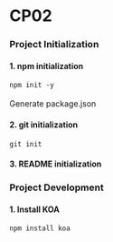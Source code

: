# CP02
 ### Project Initialization
 #### 1.  npm initialization
 `npm init -y`
<br> 
<br> Generate package.json
 #### 2. git initialization
 `git init`
 #### 3. README initialization

 ### Project Development
 #### 1. Install KOA 
 `npm install koa`
 
